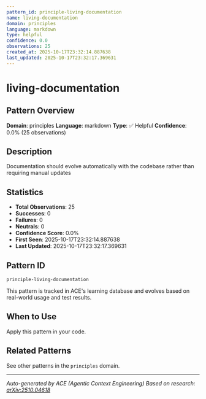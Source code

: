 ```yaml
---
pattern_id: principle-living-documentation
name: living-documentation
domain: principles
language: markdown
type: helpful
confidence: 0.0
observations: 25
created_at: 2025-10-17T23:32:14.887638
last_updated: 2025-10-17T23:32:17.369631
---
```

# living-documentation

## Pattern Overview

**Domain**: principles
**Language**: markdown
**Type**: ✅ Helpful
**Confidence**: 0.0% (25 observations)

## Description

Documentation should evolve automatically with the codebase rather than requiring manual updates

## Statistics

- **Total Observations**: 25
- **Successes**: 0
- **Failures**: 0
- **Neutrals**: 0
- **Confidence Score**: 0.0%
- **First Seen**: 2025-10-17T23:32:14.887638
- **Last Updated**: 2025-10-17T23:32:17.369631

## Pattern ID

```
principle-living-documentation
```

This pattern is tracked in ACE's learning database and evolves based on real-world usage and test results.

## When to Use

Apply this pattern in your code.

## Related Patterns

See other patterns in the `principles` domain.

---

*Auto-generated by ACE (Agentic Context Engineering)*
*Based on research: [arXiv:2510.04618](https://arxiv.org/abs/2510.04618)*

